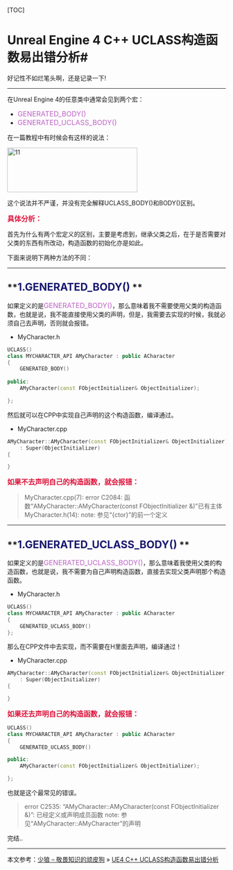 
[TOC]

# **Unreal Engine 4 C++ UCLASS构造函数易出错分析**#

好记性不如烂笔头啊，还是记录一下!

----------

在Unreal Engine 4的任意类中通常会见到两个宏：

- <font color=#BD63C5 size=3>GENERATED_BODY()</font>
- <font color=#BD63C5 size=3>GENERATED_UCLASS_BODY()</font>

在一篇教程中有时候会有这样的说法：

<a href="http://www.v5xy.com/wp-content/uploads/2015/12/11.png"><img alt="11" class="alignnone size-medium wp-image-480" src="http://www.v5xy.com/wp-content/uploads/2015/12/11-300x103.png" height="103" width="300"></a>

这个说法并不严谨，并没有完全解释UCLASS_BODY()和BODY()区别。

**<font face="微软雅黑" color=#DC143C size=3>具体分析：</font>**

首先为什么有两个宏定义的区别，主要是考虑到，继承父类之后，在于是否需要对父类的东西有所改动，构造函数的初始化亦是如此。

下面来说明下两种方法的不同：

----------

## **<font color=#191970 size=5>1.GENERATED_BODY()</font> ** ##

如果定义的是<font color=#BD63C5 size=3>GENERATED_BODY()</font>，那么意味着我不需要使用父类的构造函数，也就是说，我不能直接使用父类的声明，但是，我需要去实现的时候，我就必须自己去声明，否则就会报错。

- MyCharacter.h

``` cpp
UCLASS()
class MYCHARACTER_API AMyCharacter : public ACharacter
{
    GENERATED_BODY()
    
public:
    AMyCharacter(const FObjectInitializer& ObjectInitializer);

};
```

然后就可以在CPP中实现自己声明的这个构造函数，编译通过。

- MyCharacter.cpp

``` cpp
AMyCharacter::AMyCharacter(const FObjectInitializer& ObjectInitializer)
    : Super(ObjectInitializer)
{

}
```

**<font face="微软雅黑" color=#DC143C size=3>如果不去声明自己的构造函数，就会报错：</font>**

>MyCharacter.cpp(7): error C2084: 函数“AMyCharacter::AMyCharacter(const FObjectInitializer &)”已有主体
MyCharacter.h(14): note: 参见“{ctor}”的前一个定义

----------

## **<font color=#191970 size=5>1.GENERATED_UCLASS_BODY()</font> ** ##

如果定义的是<font color=#BD63C5 size=3>GENERATED_UCLASS_BODY()</font>，那么意味着我使用父类的构造函数，也就是说，我不需要为自己声明构造函数，直接去实现父类声明那个构造函数。

- MyCharacter.h

``` cpp
UCLASS()
class MYCHARACTER_API AMyCharacter : public ACharacter
{
    GENERATED_UCLASS_BODY()
};
```

那么在CPP文件中去实现，而不需要在H里面去声明，编译通过！

- MyCharacter.cpp

``` cpp
AMyCharacter::AMyCharacter(const FObjectInitializer& ObjectInitializer)
    : Super(ObjectInitializer)
{

}
```

**<font face="微软雅黑" color=#DC143C size=3>如果还去声明自己的构造函数，就会报错：</font>**

``` cpp
UCLASS()
class MYCHARACTER_API AMyCharacter : public ACharacter
{
    GENERATED_UCLASS_BODY()

public:
    AMyCharacter(const FObjectInitializer& ObjectInitializer);

};
```

也就是这个最常见的错误。

>error C2535: “AMyCharacter::AMyCharacter(const FObjectInitializer &)”: 已经定义或声明成员函数
note: 参见“AMyCharacter::AMyCharacter”的声明

完结..

----------

<p class="zhuanzai">本文参考：<a href="http://www.v5xy.com">少狼 – 敬畏知识的顽皮狗</a> » <a href="http://www.v5xy.com/?p=477">UE4 C++ UCLASS构造函数易出错分析</a></p>





